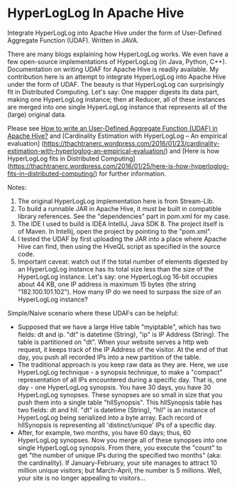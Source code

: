 # HyperLogLog In Apache Hive
Integrate HyperLogLog into Apache Hive under the form of User-Defined Aggregate Function (UDAF). Written in JAVA.

There are many blogs explaining how HyperLogLog works. We even have a few open-source implementations of HyperLogLog (in Java, Python, C++). Documentation on writing UDAF for Apache Hive is readily available. My contribution here is an attempt to integrate HyperLogLog into Apache Hive under the form of UDAF. The beauty is that HyperLogLog can surprisingly fit in Distributed Computing. Let's say: One mapper digests its data part, making one HyperLogLog instance; then at Reducer, all of these instances are merged into one single HyperLogLog instance that represents all of the (large) original data.

Please see [How to write an User-Defined Aggregate Function (UDAF) in Apache Hive?](https://thachtranerc.wordpress.com/2016/01/02/how-to-write-an-user-defined-aggregate-function-udaf-in-apache-hive/) and [Cardinality Estimation with HyperLogLog – An empirical evaluation] (https://thachtranerc.wordpress.com/2016/01/23/cardinality-estimation-with-hyperloglog-an-empirical-evaluation/) and [Here is how HyperLogLog fits in Distributed Computing] (https://thachtranerc.wordpress.com/2016/01/25/here-is-how-hyperloglog-fits-in-distributed-computing/) for further information.

Notes:

1. The original HyperLogLog implementation here is from Stream-Lib.
2. To build a runnable JAR in Apache Hive, it must be built in compatible library references. See the "dependencies" part in pom.xml for my case.
3. The IDE I used to build is IDEA IntelliJ, Java SDK 8. The project itself is of Maven. In Intellij, open the project by pointing to the "pom.xml".
4. I tested the UDAF by first uploading the JAR into a place where Apache Hive can find, then using the HiveQL script as specified in the source code.
5. Important caveat: watch out if the total number of elements digested by an HyperLogLog instance has its total size less than the size of the HyperLogLog instance. Let's say: one HyperLogLog 16-bit occupies about 44 KB, one IP address is maximum 15 bytes (the string "182.100.101.102"). How many IP do we need to surpass the size of an HyperLogLog instance?

Simple/Naive scenario where these UDAFs can be helpful:

* Supposed that we have a large Hive table "myiptable", which has two fields: dt and ip. "dt" is datetime (String), "ip" is IP Address (String). The table is partitioned on "dt". When your website serves a http web request, it keeps track of the IP Address of the visitor. At the end of that day, you push all recorded IPs into a new partition of the table.
* The traditional approach is you keep raw data as they are. Here, we use HyperLogLog technique - a synopsis technique, to make a "compact" representation of all IPs encountered during a specific day. That is, one day - one HyperLogLog synopsis. You have 30 days, you have 30 HyperLogLog synopses. These synopses are so small in size that you push them into a single table "hllSynopsis". This hllSynopsis table has two fields: dt and hll. "dt" is datetime (String), "hll" is an instance of HyperLogLog being serialized into a byte array. Each record of hllSynopsis is representing all 'distinct/unique' IPs of a specific day.
* After, for example, two months, you have 60 days; thus, 60 HyperLogLog synopses. Now you merge all of these synopses into one single HyperLogLog synopsis. From there, you execute the "count" to get "the number of unique IPs during the specified two months" (aka: the cardinality).
If January-February, your site manages to attract 10 million unique visitors; but March-April, the number is 5 millions. Well, your site is no longer appealing to visitors...

